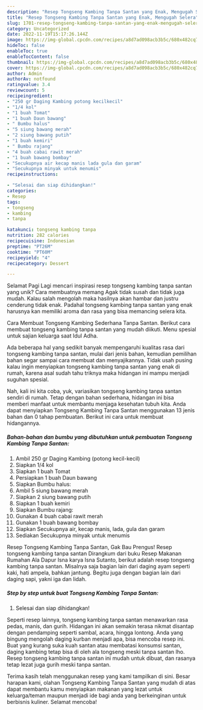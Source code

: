 ```yaml
---
description: "Resep Tongseng Kambing Tanpa Santan yang Enak, Mengugah Selera"
title: "Resep Tongseng Kambing Tanpa Santan yang Enak, Mengugah Selera"
slug: 1701-resep-tongseng-kambing-tanpa-santan-yang-enak-mengugah-selera
category: Uncategorized
date: 2022-11-19T15:17:26.144Z
image: https://img-global.cpcdn.com/recipes/a8d7ad098acb3b5c/680x482cq70/tongseng-kambing-tanpa-santan-foto-resep-utama.jpg
hideToc: false
enableToc: true
enableTocContent: false
thumbnail: https://img-global.cpcdn.com/recipes/a8d7ad098acb3b5c/680x482cq70/tongseng-kambing-tanpa-santan-foto-resep-utama.jpg
cover: https://img-global.cpcdn.com/recipes/a8d7ad098acb3b5c/680x482cq70/tongseng-kambing-tanpa-santan-foto-resep-utama.jpg
author: Admin
authorAv: notfound
ratingvalue: 3.4
reviewcount: 5
recipeingredient:
- "250 gr Daging Kambing potong kecilkecil"
- "1/4 kol"
- "1 buah Tomat"
- "1 buah Daun bawang"
- " Bumbu halus"
- "5 siung bawang merah"
- "2 siung bawang putih"
- "1 buah kemiri"
- " Bumbu rajang"
- "4 buah cabai rawit merah"
- "1 buah bawang bombay"
- "Secukupnya air kecap manis lada gula dan garam"
- "Secukupnya minyak untuk menumis"
recipeinstructions:

- "Selesai dan siap dihidangkan!"
categories:
- Resep
tags:
- tongseng
- kambing
- tanpa

katakunci: tongseng kambing tanpa 
nutrition: 282 calories
recipecuisine: Indonesian
preptime: "PT26M"
cooktime: "PT60M"
recipeyield: "4"
recipecategory: Dessert

---
```



Selamat Pagi Lagi mencari inspirasi resep tongseng kambing tanpa santan yang unik? Cara membuatnya memang Agak tidak susah dan tidak juga mudah. Kalau salah mengolah maka hasilnya akan hambar dan justru cenderung tidak enak. Padahal tongseng kambing tanpa santan yang enak harusnya kan memiliki aroma dan rasa yang bisa memancing selera kita.


Cara Membuat Tongseng Kambing Sederhana Tanpa Santan. Berikut cara membuat tongseng kambing tanpa santan yang mudah diikuti. Menu spesial untuk sajian keluarga saat Idul Adha.

Ada beberapa hal yang sedikit banyak mempengaruhi kualitas rasa dari tongseng kambing tanpa santan, mulai dari jenis bahan, kemudian pemilihan bahan segar sampai cara membuat dan menyajikannya. Tidak usah pusing kalau ingin menyiapkan tongseng kambing tanpa santan yang enak di rumah, karena asal sudah tahu triknya maka hidangan ini mampu menjadi suguhan spesial.


Nah, kali ini kita coba, yuk, variasikan tongseng kambing tanpa santan sendiri di rumah. Tetap dengan bahan sederhana, hidangan ini bisa memberi manfaat untuk membantu menjaga kesehatan tubuh kita. Anda dapat menyiapkan Tongseng Kambing Tanpa Santan menggunakan 13 jenis bahan dan 0 tahap pembuatan. Berikut ini cara untuk membuat hidangannya.

<!--inarticleads1-->

##### Bahan-bahan dan bumbu yang dibutuhkan untuk pembuatan Tongseng Kambing Tanpa Santan:

1. Ambil 250 gr Daging Kambing (potong kecil-kecil)
1. Siapkan 1/4 kol
1. Siapkan 1 buah Tomat
1. Persiapkan 1 buah Daun bawang
1. Siapkan  Bumbu halus:
1. Ambil 5 siung bawang merah
1. Siapkan 2 siung bawang putih
1. Siapkan 1 buah kemiri
1. Siapkan  Bumbu rajang:
1. Gunakan 4 buah cabai rawit merah
1. Gunakan 1 buah bawang bombay
1. Siapkan Secukupnya air, kecap manis, lada, gula dan garam
1. Sediakan Secukupnya minyak untuk menumis


Resep Tongseng Kambing Tanpa Santan, Gak Bau Prengus! Resep tongseng kambing tanpa santan Dirangkum dari buku Resep Makanan Rumahan Ala Dapur Isna karya Isna Sutanto, berikut adalah resep tongseng kambing tanpa santan. Misalnya saja bagian lain dari daging ayam seperti kaki, hati ampela, bahkan jantung. Begitu juga dengan bagian lain dari daging sapi, yakni iga dan lidah. 

<!--inarticleads2-->

##### Step by step untuk buat Tongseng Kambing Tanpa Santan:


1. Selesai dan siap dihidangkan!

Seperti resep lainnya, tongseng kambing tanpa santan menawarkan rasa pedas, manis, dan gurih. Hidangan ini akan semakin terasa nikmat disantap dengan pendamping seperti sambal, acara, hingga lontong. Anda yang bingung mengolah daging kurban menjadi apa, bisa mencoba resep ini. Buat yang kurang suka kuah santan atau membatasi konsumsi santan, daging kambing tetap bisa di oleh ala tongseng meski tanpa santan lho. Resep tongseng kambing tanpa santan ini mudah untuk dibuat, dan rasanya tetap lezat juga gurih meski tanpa santan. 

Terima kasih telah menggunakan resep yang kami tampilkan di sini. Besar harapan kami, olahan Tongseng Kambing Tanpa Santan yang mudah di atas dapat membantu kamu menyiapkan makanan yang lezat untuk keluarga/teman maupun menjadi ide bagi anda yang berkeinginan untuk berbisnis kuliner. Selamat mencoba!
